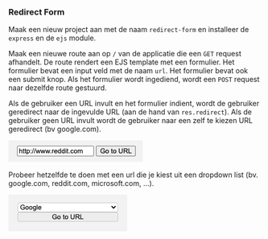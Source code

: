 ### Redirect Form

Maak een nieuw project aan met de naam `redirect-form` en installeer de `express` en de `ejs` module.

Maak een nieuwe route aan op `/` van de applicatie die een `GET` request afhandelt. De route rendert een EJS template met een formulier. Het formulier bevat een input veld met de naam `url`. Het formulier bevat ook een submit knop. Als het formulier wordt ingediend, wordt een `POST` request naar dezelfde route gestuurd.

Als de gebruiker een URL invult en het formulier indient, wordt de gebruiker geredirect naar de ingevulde URL (aan de hand van `res.redirect`). Als de gebruiker geen URL invult wordt de gebruiker naar een zelf te kiezen URL geredirect (bv google.com).

![reddit](urlform.png)

Probeer hetzelfde te doen met een url die je kiest uit een dropdown list (bv. google.com, reddit.com, microsoft.com, ...).

![alt text](select.png)